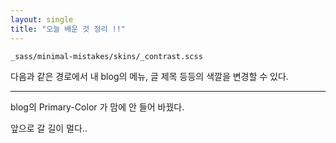 ```yaml
---
layout: single
title: "오늘 배운 것 정리 !!"
---
```


```
_sass/minimal-mistakes/skins/_contrast.scss
```
다음과 같은 경로에서 내 blog의 메뉴, 글 제목 등등의 색깔을 변경할 수 있다.

---

blog의 Primary-Color 가 맘에 안 들어 바꿨다.


앞으로 갈 길이 멀다..
